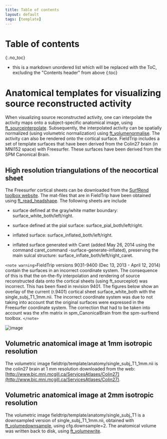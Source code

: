 ```yaml
---
title: Table of contents
layout: default
tags: [template]
---
```


# Table of contents
{:.no_toc}

* this is a markdown unordered list which will be replaced with the ToC, excluding the "Contents header" from above
{:toc}

# Anatomical templates for visualizing source reconstructed activity

When visualizing source reconstructed activity, one can interpolate the activity maps onto a subject-specific anatomical image, using [ft_sourceinterpolate](/reference/ft_sourceinterpolate). Subsequently, the interpolated activity can be spatially normalized (using volumetric normalization) using [ft_volumenormalise](/reference/ft_volumenormalise). The activity can also be rendered onto the cortical surface. FieldTrip includes a set of template surfaces that have been derived from the Colin27 brain (in MNI152 space) with Freesurfer. These surfaces have been derived from the SPM Canonical Brain.

## High resolution triangulations of the neocortical sheet

The Freesurfer cortical sheets can be downloaded from the [SurfRend toolbox website](http://spmsurfrend.sourceforge.net/). The mat-files that are in FieldTrip have been obtained using [ft_read_headshape](/reference/ft_read_headshape). The following sheets are include

*  surface defined at the gray/white matter boundary: surface_white_both/left/right.

*  surface defined at the pial surface: surface_pial_both/left/right.

*  inflated surface: surface_inflated_both/left/right.

*  inflated surface generated with Caret (added May 26, 2014 using the command caret_command -surface-generate-inflated), preserving the main sulcal structure: surface_inflate_both/left/right_caret.

`<note warning>`FieldTrip versions 9031-9400 (Dec 13, 2013 - April 12, 2014) contain the surfaces in an incorrect coordinate system. The consequence of this is that the on-the-fly interpolation and rendering of source reconstructed data onto the cortical sheets (using ft_sourceplot) was incorrect. This has been fixed in revision 9401. The figures below show an overlay of the current (r.9401) cortical sheet surface_white_both with the single_subj_T1_1mm.nii. The incorrect coordinate system was due to not taking into account that the original surfaces were expressed in the Freesurfer coordinate system. The correction that had to be taken into account was the xfm matrix in spm_CanonicalBrain from the spm-surfrend toolbox.
`</note>`

![image](/media/template/surface_white_both.png@600)

## Volumetric anatomical image at 1mm isotropic resolution

The volumetric image fieldtrip/template/anatomy/single_subj_T1_1mm.nii is the colin27 brain at 1 mm resolution downloaded from the web: [http://www.bic.mni.mcgill.ca/ServicesAtlases/Colin27](http://www.bic.mni.mcgill.ca/ServicesAtlases/Colin27).

## Volumetric anatomical image at 2mm isotropic resolution

The volumetric image fieldtrip/template/anatomy/single_subj_T1 is a downsampled version of single_subj_T1_1mm.nii, obtained with [ft_volumedownsample](/reference/ft_volumedownsample), using cfg.downsample=2. The anatomical volume was written back to disk, using [ft_volumewrite](/reference/ft_volumewrite).
